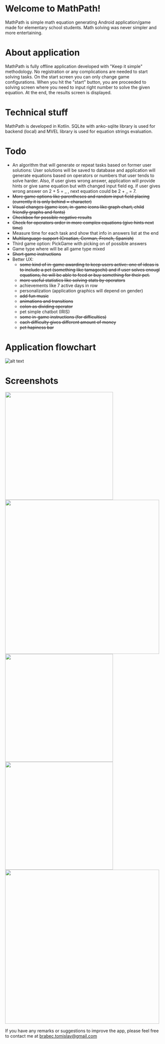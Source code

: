 # Welcome to MathPath!

MathPath is simple math equation generating Android application/game made for elementary school students. Math solving was never simpler and more entertaining.


# About application

MathPath is fully offline application developed with "Keep it simple" methodology. No registration or any complications are needed to start solving tasks. On the start screen you can only change game configurations. When you hit the "start" button, you are proceeded to solving screen where you need to input right number to solve the given equation. At the end, the results screen is displayed.


# Technical stuff

MathPath is developed in Kotlin. SQLite with anko-sqlite library is used for backend (local) and MVEL library is used for equation strings evaluation.

# Todo

* An algorithm that will generate or repeat tasks based on former user solutions:
	User solutions will be saved to database and application will generate equations based on operators or numbers that user 	tends to solve harder.
	Also, if user gives wrong answer, application will provide hints or give same equation but with changed input field eg. if user gives wrong answer on 2 + 5 = _ , next equation could be 2 + _ = 7.
* ~~More game options like parentheses and random input field placing (currently it is only behind = character)~~
* ~~Visual changes (game icon, in-game icons like graph chart, child friendly graphs and fonts)~~
* ~~Checkbox for possible negative results~~
* ~~Check for operators order in more complex equations (give hints next time)~~
* Measure time for each task and show that info in answers list at the end
* ~~Multilanguage support (Croatian, German, French, Spanish)~~
* Third game option: PickGame with picking on of possible answers
* Game type where will be all game type mixed
* ~~Short game instructions~~
* Better UX:
	* ~~some kind of in-game awarding to keep users active:
		one of ideas is to include a pet (something like tamagochi) and if user solves enougl equations, he will be able 		to feed or buy something for their pet.~~
	* ~~more useful statistics like solving stats by operators~~
	* achievements like 7 active days in row
	* personalization (application graphics will depend on gender)
	* ~~add fun music~~
	* ~~animations and transitions~~
	* ~~colon as dividing operator~~
	* pet simple chatbot (IRIS)
	* ~~some in-game instructions (for difficulties)~~
	* ~~each difficulty gives different amount of money~~
	* ~~pet hapiness bar~~


# Application flowchart

![alt text](https://image.ibb.co/gjWy9c/Selection_068.png)


# Screenshots

<img src="https://github.com/cromat/MathPath/blob/master/screenshots/Screenshot_20180605-223800.png" width="350">
<img src="https://github.com/cromat/MathPath/blob/master/screenshots/Screenshot_20180605-223827.png" width="500">
<img src="https://github.com/cromat/MathPath/blob/master/screenshots/Screenshot_20180605-224158.png" width="350">
<img src="https://github.com/cromat/MathPath/blob/master/screenshots/Screenshot_20180605-224144.png" width="350">
<img src="https://github.com/cromat/MathPath/blob/master/screenshots/Screenshot_20180605-223900.png" width="500">

If you have any remarks or suggestions to improve the app, please feel free to contact me at brabec.tomislav@gmail.com
